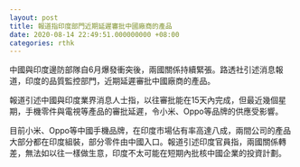 ```yaml
---
layout: post
title: 報道指印度部門近期延遲審批中國廠商的產品
date: 2020-08-14 22:49:51.000000000 +08:00
categories: rthk
---
```


中國與印度邊防部隊自6月爆發衝突後，兩國關係持續緊張。路透社引述消息報道，印度的品質監控部門，近期延遲審批中國廠商的產品。

報道引述中國與印度業界消息人士指，以往審批能在15天內完成，但最近幾個星期，手機零件與電視等產品的審批延遲，令小米、Oppo等品牌的供應受影響。

目前小米、Oppo等中國手機品牌，在印度市場佔有率高達八成，兩間公司的產品大部分都在印度組裝，部分零件由中國入口。報道引述印度官員指，兩國關係轉差，無法如以往一樣做生意，印度不太可能在短期內批核中國企業的投資計劃。
